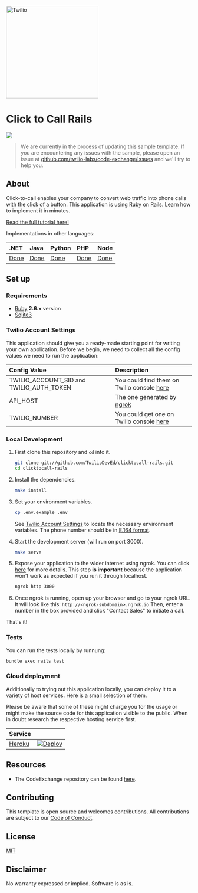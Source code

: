 <a href="https://www.twilio.com">
  <img src="https://static0.twilio.com/marketing/bundles/marketing/img/logos/wordmark-red.svg" alt="Twilio" width="250" />
</a>

# Click to Call Rails

![](https://github.com/TwilioDevEd/clicktocall-rails/workflows/Ruby/badge.svg)

> We are currently in the process of updating this sample template. If you are encountering any issues with the sample, please open an issue at [github.com/twilio-labs/code-exchange/issues](https://github.com/twilio-labs/code-exchange/issues) and we'll try to help you.

## About

Click-to-call enables your company to convert web traffic into phone calls with
the click of a button. This application is using Ruby on Rails. Learn how to implement it in minutes.

[Read the full tutorial here!](https://www.twilio.com/docs/tutorials/walkthrough/click-to-call/ruby/rails)

Implementations in other languages:

| .NET | Java | Python | PHP | Node |
| :--- | :--- | :----- | :-- | :--- |
| [Done](https://github.com/TwilioDevEd/clicktocall-csharp) | [Done](https://github.com/TwilioDevEd/clicktocall-spring)  | [Done](https://github.com/TwilioDevEd/clicktocall-flask)  | [Done](https://github.com/TwilioDevEd/clicktocall-php) | [Done](https://github.com/TwilioDevEd/clicktocall-node)  |

## Set up

### Requirements

- [Ruby](https://www.ruby-lang.org/) **2.6.x** version
- [Sqlite3](https://www.sqlite.org/)

### Twilio Account Settings

This application should give you a ready-made starting point for writing your own application.
Before we begin, we need to collect all the config values we need to run the application:

| Config Value | Description |
| :----------  | :---------- |
| TWILIO_ACCOUNT_SID and TWILIO_AUTH_TOKEN | You could find them on Twilio console [here](https://www.twilio.com/console/account/settings) |
| API_HOST | The one generated by [ngrok](https://ngrok.com/) |
| TWILIO_NUMBER | You could get one on Twilio console [here](https://www.twilio.com/console/phone-numbers/incoming) |

### Local Development

1. First clone this repository and `cd` into it.

   ```bash
   git clone git://github.com/TwilioDevEd/clicktocall-rails.git
   cd clicktocall-rails
   ```

1. Install the dependencies.

   ```bash
   make install
   ```

1. Set your environment variables.

   ```bash
   cp .env.example .env
   ```

   See [Twilio Account Settings](#twilio-account-settings) to locate the necessary environment variables. The phone number should be in [E.164 format](https://www.twilio.com/help/faq/phone-numbers/how-do-i-format-phone-numbers-to-work-internationally).

1. Start the development server (will run on port 3000).

   ```bash
   make serve
   ```

1. Expose your application to the wider internet using ngrok. You can click [here](https://www.twilio.com/blog/2015/09/6-awesome-reasons-to-use-ngrok-when-testing-webhooks.html) for more details. This step **is important** because the application won't work as expected if you run it through localhost.

   ```bash
   ngrok http 3000
   ```

1. Once ngrok is running, open up your browser and go to your ngrok URL. It will look like this: `http://<ngrok-subdomain>.ngrok.io`
Then, enter a number in the box provided and click "Contact Sales" to initiate a call.

That's it!

### Tests

You can run the tests locally by runnung:

```bash
bundle exec rails test
```

### Cloud deployment

Additionally to trying out this application locally, you can deploy it to a variety of host services. Here is a small selection of them.

Please be aware that some of these might charge you for the usage or might make the source code for this application visible to the public. When in doubt research the respective hosting service first.

| Service                           |                                                                                                                                                                                                                           |
| :-------------------------------- | :------------------------------------------------------------------------------------------------------------------------------------------------------------------------------------------------------------------------ |
| [Heroku](https://www.heroku.com/) | [![Deploy](https://www.herokucdn.com/deploy/button.svg)](https://heroku.com/deploy)                                                                                                                                       |

## Resources

- The CodeExchange repository can be found [here](https://github.com/twilio-labs/code-exchange/).

## Contributing

This template is open source and welcomes contributions. All contributions are subject to our [Code of Conduct](https://github.com/twilio-labs/.github/blob/master/CODE_OF_CONDUCT.md).

## License

[MIT](http://www.opensource.org/licenses/mit-license.html)

## Disclaimer

No warranty expressed or implied. Software is as is.

[twilio]: https://www.twilio.com
